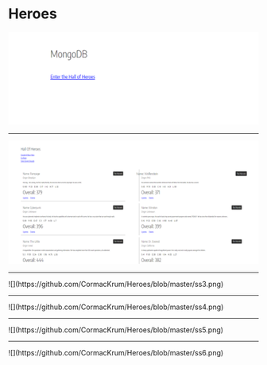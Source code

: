 # Heroes

![](https://github.com/CormacKrum/Heroes/blob/master/ss1.png)
***
![](https://github.com/CormacKrum/Heroes/blob/master/ss2.png)
<hr />
![](https://github.com/CormacKrum/Heroes/blob/master/ss3.png)
<hr />
![](https://github.com/CormacKrum/Heroes/blob/master/ss4.png)
<hr />
![](https://github.com/CormacKrum/Heroes/blob/master/ss5.png)
<hr />
![](https://github.com/CormacKrum/Heroes/blob/master/ss6.png)
